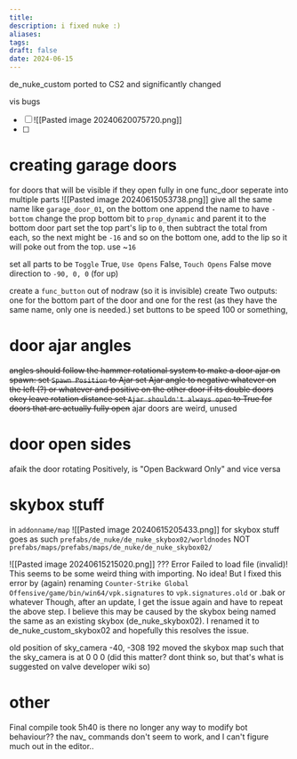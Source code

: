 ```yaml
---
title: 
description: i fixed nuke :)
aliases: 
tags: 
draft: false
date: 2024-06-15
---
```

de_nuke_custom ported to CS2 and significantly changed







vis bugs
- [ ] ![[Pasted image 20240620075720.png]]
- [ ] 


# creating garage doors
for doors that will be visible if they open fully in one func_door
seperate into multiple parts
![[Pasted image 20240615053738.png]]
give all the same name like `garage_door_01`, on the bottom one append the name to have `-bottom`
change the prop bottom bit to `prop_dynamic` and parent it to the bottom door part
set the top part's lip to `0`, then subtract the total from each, so the next might be `-16` and so on
the bottom one, add to the lip so it will poke out from the top. use ~`16`

set all parts to be `Toggle` True, `Use Opens` False, `Touch Opens` False
move direction to `-90, 0, 0` (for up)

create a `func_button` out of nodraw (so it is invisible)
create Two outputs: one for the bottom part of the door and one for the rest (as they have the same name, only one is needed.)
set buttons to be speed 100 or something, 

# door ajar angles
~~angles should follow the hammer rotational system
to make a door ajar on spawn:
set `Spawn Position` to Ajar
set Ajar angle to negative whatever on the left (?) or whatever
and positive on the other door if its double doors okey
leave rotation distance
set `Ajar shouldn't always open` to True for doors that are actually fully open~~
ajar doors are weird, unused


# door open sides
afaik
the door rotating Positively, is "Open Backward Only" and vice versa



# skybox stuff
in `addonname/map`
![[Pasted image 20240615205433.png]]
for skybox stuff goes as such
`prefabs/de_nuke/de_nuke_skybox02/worldnodes`
NOT `prefabs/maps/prefabs/maps/de_nuke/de_nuke_skybox02/`

![[Pasted image 20240615215020.png]]
???
Error
Failed to load file (invalid)!
This seems to be some weird thing with importing. No idea!
But I fixed this error by (again) renaming `Counter-Strike Global Offensive/game/bin/win64/vpk.signatures` to `vpk.signatures.old` or .bak or whatever
Though, after an update, I get the issue again and have to repeat the above step. I believe this may be caused by the skybox being named the same as an existing skybox (de_nuke_skybox02). I renamed it to de_nuke_custom_skybox02 and hopefully this resolves the issue.

old position of sky_camera -40, -308 192
moved the skybox map such that the sky_camera is at 0 0 0
(did this matter? dont think so, but that's what is suggested on valve developer wiki so)


# other
Final compile took 5h40
is there no longer any way to modify bot behaviour?? the nav_ commands don't seem to work, and I can't figure much out in the editor..